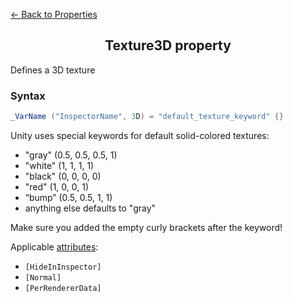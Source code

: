 [<- Back to Properties](./About.md)

<h2 align = "center">Texture3D property</h2>

Defines a 3D texture
### Syntax
```C#
_VarName ("InspectorName", 3D) = "default_texture_keyword" {}
```
Unity uses special keywords for default solid-colored textures:
- "gray" (0.5, 0.5, 0.5, 1)
- "white" (1, 1, 1, 1)
- "black" (0, 0, 0, 0)
- "red" (1, 0, 0, 1)
- “bump” (0.5, 0.5, 1, 1)
- anything else defaults to "gray"

Make sure you added the empty curly brackets after the keyword!

Applicable [attributes](../Attributes/About.md):

- ```[HideInInspector]```
- ```[Normal]```
- ```[PerRendererData]```